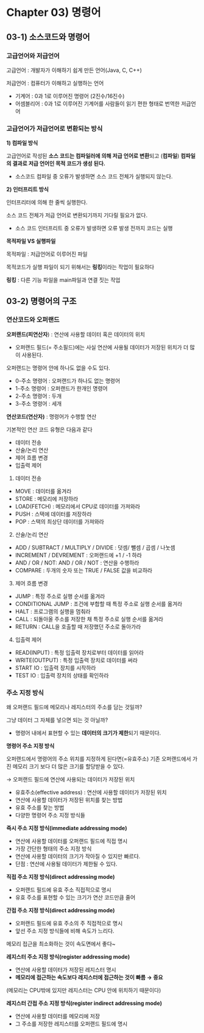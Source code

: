 # Chapter 03) 명령어

## 03-1) 소스코드와 명령어

### 고급언어와 저급언어

고급언어 : 개발자가 이해하기 쉽게 만든 언어(Java, C, C++)

저급언어 : 컴퓨터가 이해하고 실행하는 언어

- 기계어 : 0과 1로 이루어진 명령어 (2진수/16진수)
- 어셈블리어 : 0과 1로 이루어진 기계어를 사람들이 읽기 편한 형태로 번역한 저급언어

### 고급언어가 저급언어로 변환되는 방식

**1) 컴파일 방식**

고급언어로 작성된 **소스 코드는 컴파일러에 의해 저급 언어로 변환**되고 (**컴파일**) **컴파일의 결과로 저급 언어인 목적 코드가 생성 된다.** 

- 소스코드 컴파일 중 오류가 발생하면 소스 코드 전체가 실행되지 않는다.

**2) 인터프리트 방식**

인터프리터에 의해 한 줄씩 실행한다. 

소스 코드 전체가 저급 언어로 변환되기까지 기다릴 필요가 없다. 

- 소스 코드 인터프리트 중 오류가 발생하면 오류 발생 전까지 코드는 실행

**목적파일 VS 실행파일** 

목적파일 : 저급언어로 이루어진 파일 

목적코드가 실행 파일이 되기 위해서는 **링킹**이라는 작업이 필요하다 

**링킹** : 다른 기능 파일을 main파일과 연결 짓는 작업

## 03-2) 명령어의 구조

### 연산코드와 오퍼랜드

**오퍼랜드(피연산자**) : 연산에 사용할 데이터 혹은 데이터의 위치 

- 오퍼랜드 필드(= 주소필드)에는 사실 연산에 사용될 데이터가 저장된 위치가 더 많이 사용된다.

오퍼랜드는 명령어 안에 하나도 없을 수도 있다. 

- 0-주소 명령어 : 오퍼랜드가 하나도 없는 명령어
- 1-주소 명령어 : 오퍼랜드가 한개인 명령어
- 2-주소 명령어 : 두개
- 3-주소 명령어 : 세개

**연산코드(연산자)** : 명령어가 수행할 연산 

기본적인 연산 코드 유형은 다음과 같다 

- 데이터 전송
- 산술/논리 연산
- 제어 흐름 변경
- 입출력 제어

1) 데이터 전송 

- MOVE : 데이터를 옮겨라
- STORE : 메모리에 저장하라
- LOAD(FETCH) : 메모리에서 CPU로 데이터를 가져와라
- PUSH : 스택에 데이터를 저장하라
- POP : 스택의 최상단 데이터를 가져와라

2) 산술/논리 연산 

- ADD / SUBTRACT / MULTIPLY / DIVIDE : 덧셈/ 뺄셈 / 곱셈 / 나눗셈
- INCREMENT / DEVREMENT : 오퍼랜드에 +1 / -1 하라
- AND / OR / NOT: AND / OR / NOT  :  연산을 수행하라
- COMPARE : 두개의 숫자 또는 TRUE / FALSE 값을 비교하라

3) 제어 흐름 변경

- JUMP : 특정 주소로 실행 순서를 옮겨라
- CONDITIONAL JUMP : 조건에 부합할 때 특정 주소로 실행 순서를 옮겨라
- HALT : 프로그램의 실행을 멈춰라
- CALL : 되돌아올 주소를 저장한 채 특정 주소로 실행 순서를 옮겨라
- RETURN : CALL을 호출할 때 저장했던 주소로 돌아가라

4) 입출력 제어 

- READ(INPUT) : 특정 입출력 장치로부터 데이터를 읽어라
- WRITE(OUTPUT) : 특정 입출력 장치로 데이터를 써라
- START IO : 입출력 장치를 시작하라
- TEST IO : 입출력 장치의 상태를 확인하라

### 주소 지정 방식

왜 오퍼랜드 필드에 메모리나 레지스터의 주소를 담는 것일까? 

그냥 데이터 그 자체를 넣으면 되는 것 아닐까?

- 명령어 내에서 표현할 수 있는 **데이터의 크기가 제한**되기 때문이다.

**명령어 주소 지정 방식**

오퍼랜드에서 명령어의 주소 위치를 지정하게 된다면(=유효주소) 기존 오퍼랜드에서 가진 메모리 크기 보다 더 많은 크기를 할당받을 수 있다. 

→ 오퍼랜드 필드에 연산에 사용되는 데이터가 저장된 위치

- 유효주소(effective address) : 연산에 사용할 데이터가 저장된 위치
- 연산에 사용할 데이터가 저장된 위치를 찾는 방법
- 유효 주소를 찾는 방법
- 다양한 명령어 주소 지정 방식들

**즉시 주소 지정 방식(immediate addressing mode)**

- 연산에 사용할 데이터를 오퍼랜드 필드에 직접 명시
- 가장 간단한 형태의 주소 지정 방식
- 연산에 사용할 데이터의 크기가 작아질 수 있지만 빠르다.
- 단점 : 연산에 사용될 데이터가 제한될 수 있다.

**직접 주소 지정 방식(direct addressing mode)**

- 오퍼랜드 필드에 유효 주소 직접적으로 명시
- 유효 주소를 표현할 수 있는 크기가 연산 코드만큼 줄어

**간접 주소 지정 방식(direct addressing mode)**

- 오퍼랜드 필드에 유효 주소의 주 직접적으로 명시
- 앞선 주소 지정 방식들에 비해 속도가 느리다.

메모리 접근을 최소화하는 것이 속도면에서 좋다~ 

**레지스터 주소 지정 방식(register addressing mode)**

- 연산에 사용할 데이터가 저장된 레지스터 명시
- **메모리에 접근하는 속도보다 레지스터에 접근하는 것이 빠름 → 중요**

(메모리는 CPU밖에 있지만 레지스터는 CPU 안에 위치하기 때문이다) 

**레지스터 간접 주소 지정 방식(register indirect addressing mode)**

- 연산에 사용할 데이터를 메모리에 저장
- 그 주소를 저장한 레지스터를 오퍼랜드 필드에 명시